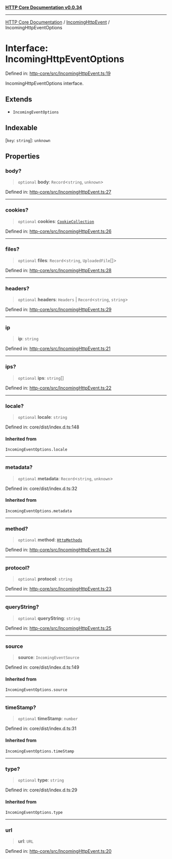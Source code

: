 [**HTTP Core Documentation v0.0.34**](../../README.md)

***

[HTTP Core Documentation](../../modules.md) / [IncomingHttpEvent](../README.md) / IncomingHttpEventOptions

# Interface: IncomingHttpEventOptions

Defined in: [http-core/src/IncomingHttpEvent.ts:19](https://github.com/stonemjs/http-core/blob/1848d2cc8e9419d9e370ae707c528a45d3c2ac5a/src/IncomingHttpEvent.ts#L19)

IncomingHttpEventOptions interface.

## Extends

- `IncomingEventOptions`

## Indexable

\[`key`: `string`\]: `unknown`

## Properties

### body?

> `optional` **body**: `Record`\<`string`, `unknown`\>

Defined in: [http-core/src/IncomingHttpEvent.ts:27](https://github.com/stonemjs/http-core/blob/1848d2cc8e9419d9e370ae707c528a45d3c2ac5a/src/IncomingHttpEvent.ts#L27)

***

### cookies?

> `optional` **cookies**: [`CookieCollection`](../../cookies/CookieCollection/classes/CookieCollection.md)

Defined in: [http-core/src/IncomingHttpEvent.ts:26](https://github.com/stonemjs/http-core/blob/1848d2cc8e9419d9e370ae707c528a45d3c2ac5a/src/IncomingHttpEvent.ts#L26)

***

### files?

> `optional` **files**: `Record`\<`string`, `UploadedFile`[]\>

Defined in: [http-core/src/IncomingHttpEvent.ts:28](https://github.com/stonemjs/http-core/blob/1848d2cc8e9419d9e370ae707c528a45d3c2ac5a/src/IncomingHttpEvent.ts#L28)

***

### headers?

> `optional` **headers**: `Headers` \| `Record`\<`string`, `string`\>

Defined in: [http-core/src/IncomingHttpEvent.ts:29](https://github.com/stonemjs/http-core/blob/1848d2cc8e9419d9e370ae707c528a45d3c2ac5a/src/IncomingHttpEvent.ts#L29)

***

### ip

> **ip**: `string`

Defined in: [http-core/src/IncomingHttpEvent.ts:21](https://github.com/stonemjs/http-core/blob/1848d2cc8e9419d9e370ae707c528a45d3c2ac5a/src/IncomingHttpEvent.ts#L21)

***

### ips?

> `optional` **ips**: `string`[]

Defined in: [http-core/src/IncomingHttpEvent.ts:22](https://github.com/stonemjs/http-core/blob/1848d2cc8e9419d9e370ae707c528a45d3c2ac5a/src/IncomingHttpEvent.ts#L22)

***

### locale?

> `optional` **locale**: `string`

Defined in: core/dist/index.d.ts:148

#### Inherited from

`IncomingEventOptions.locale`

***

### metadata?

> `optional` **metadata**: `Record`\<`string`, `unknown`\>

Defined in: core/dist/index.d.ts:32

#### Inherited from

`IncomingEventOptions.metadata`

***

### method?

> `optional` **method**: [`HttpMethods`](../../declarations/enumerations/HttpMethods.md)

Defined in: [http-core/src/IncomingHttpEvent.ts:24](https://github.com/stonemjs/http-core/blob/1848d2cc8e9419d9e370ae707c528a45d3c2ac5a/src/IncomingHttpEvent.ts#L24)

***

### protocol?

> `optional` **protocol**: `string`

Defined in: [http-core/src/IncomingHttpEvent.ts:23](https://github.com/stonemjs/http-core/blob/1848d2cc8e9419d9e370ae707c528a45d3c2ac5a/src/IncomingHttpEvent.ts#L23)

***

### queryString?

> `optional` **queryString**: `string`

Defined in: [http-core/src/IncomingHttpEvent.ts:25](https://github.com/stonemjs/http-core/blob/1848d2cc8e9419d9e370ae707c528a45d3c2ac5a/src/IncomingHttpEvent.ts#L25)

***

### source

> **source**: `IncomingEventSource`

Defined in: core/dist/index.d.ts:149

#### Inherited from

`IncomingEventOptions.source`

***

### timeStamp?

> `optional` **timeStamp**: `number`

Defined in: core/dist/index.d.ts:31

#### Inherited from

`IncomingEventOptions.timeStamp`

***

### type?

> `optional` **type**: `string`

Defined in: core/dist/index.d.ts:29

#### Inherited from

`IncomingEventOptions.type`

***

### url

> **url**: `URL`

Defined in: [http-core/src/IncomingHttpEvent.ts:20](https://github.com/stonemjs/http-core/blob/1848d2cc8e9419d9e370ae707c528a45d3c2ac5a/src/IncomingHttpEvent.ts#L20)

